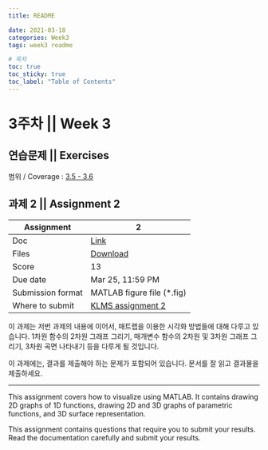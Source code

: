 ```yaml
---
title: README

date: 2021-03-18
categories: Week3
tags: week3 readme

# 목차
toc: true  
toc_sticky: true
toc_label: "Table of Contents" 
---
```


# 3주차 || Week 3

## 연습문제 || Exercises

범위 / Coverage : [3.5 - 3.6]({{site.baseurl}}/week3/ex3)

## 과제 2 || Assignment 2

Assignment | 2
---|---
Doc | [Link]({{site.baseurl}}/week3/assign2)
Files | [Download](<https://klms.kaist.ac.kr/mod/assign/view.php?id=519200>)
Score | 13
Due date | Mar 25, 11:59 PM
Submission format | MATLAB figure file (*.fig)
Where to submit | [KLMS assignment 2](<https://klms.kaist.ac.kr/mod/assign/view.php?id=519200>)

이 과제는 저번 과제의 내용에 이어서, 매트랩을 이용한 시각화 방법들에 대해 다루고 있습니다. 1차원 함수의 2차원 그래프 그리기, 매개변수 함수의 2차원 및 3차원 그래프 그리기, 3차원 곡면 나타내기 등을 다루게 될 것입니다.

이 과제에는, 결과를 제출해야 하는 문제가 포함되어 있습니다. 문서를 잘 읽고 결과물을 제출하세요.

---

This assignment covers how to visualize using MATLAB. It contains drawing 2D graphs of 1D functions, drawing 2D and 3D graphs of parametric functions, and 3D surface representation.

This assignment contains questions that require you to submit your results. Read the documentation carefully and submit your results.
